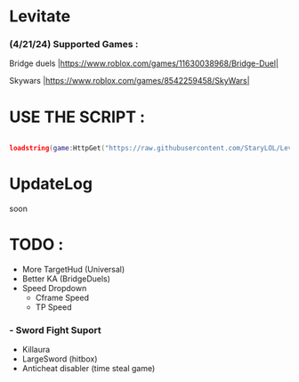 # Levitate 

### (4/21/24) Supported Games :
  Bridge duels |https://www.roblox.com/games/11630038968/Bridge-Duel|

  Skywars |https://www.roblox.com/games/8542259458/SkyWars|

# USE THE SCRIPT :
```lua

loadstring(game:HttpGet("https://raw.githubusercontent.com/StaryLOL/Levitate/main/Loader.lua", true))()
```
# UpdateLog

soon




# TODO :
- More TargetHud (Universal)
- Better KA (BridgeDuels)
- Speed Dropdown
  - Cframe Speed
  - TP Speed 

### - Sword Fight Suport 
 - Killaura
 - LargeSword (hitbox)
 - Anticheat disabler (time steal game)



